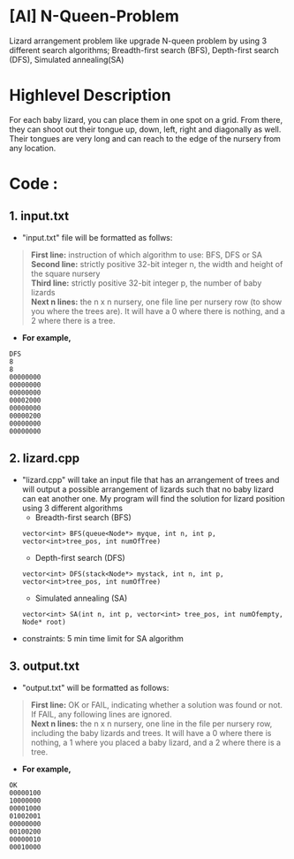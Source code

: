 # [AI] N-Queen-Problem
Lizard arrangement problem like upgrade N-queen problem by using 3 different search algorithms; Breadth-first search (BFS), Depth-first search (DFS), Simulated annealing(SA)

# Highlevel Description
For each baby lizard, you can place them in one spot on a grid. From there, they can shoot out their tongue up, down, left, right and diagonally as well. Their tongues are very long and can reach to the edge of the nursery from any location.

# Code :
## 1. input.txt
- "input.txt" file will be formatted as follws:
> __First line:__ instruction of which algorithm to use: BFS, DFS or SA<br />
> __Second line:__ strictly positive 32-bit integer n, the width and height of the square nursery<br />
> __Third line:__ strictly positive 32-bit integer p, the number of baby lizards<br />
> __Next n lines:__ the n x n nursery, one file line per nursery row (to show you where the trees are). It will have a 0 where there is nothing, and a 2 where there is a tree.<br />
- __For example,__<br />
```
DFS
8
8
00000000
00000000
00000000
00002000
00000000
00000200
00000000
00000000
```
## 2. lizard.cpp
- "lizard.cpp" will take an input file that has an arrangement of trees and will output a possible arrangement of lizards such that no baby lizard can eat another one. My program will find the solution for lizard position using 3 different algorithms
  * Breadth-first search (BFS) 
  ```
  vector<int> BFS(queue<Node*> myque, int n, int p, vector<int>tree_pos, int numOfTree)
  ```
  * Depth-first search (DFS)
  ```
  vector<int> DFS(stack<Node*> mystack, int n, int p, vector<int>tree_pos, int numOfTree)
  ```
  * Simulated annealing (SA)
  ```
  vector<int> SA(int n, int p, vector<int> tree_pos, int numOfempty, Node* root)
  ```
- constraints: 5 min time limit for SA algorithm

## 3. output.txt
- "output.txt" will be formatted as follows:<br />
> __First line:__ OK or FAIL, indicating whether a solution was found or not. If FAIL, any following lines are ignored.<br />
> __Next n lines:__ the n x n nursery, one line in the file per nursery row, including the baby lizards and trees. It will have a 0 where there is nothing, a 1 where you placed a baby lizard, and a 2 where there is a tree.<br />
- __For example,__<br />
```
OK
00000100
10000000
00001000
01002001
00000000
00100200
00000010
00010000
```
